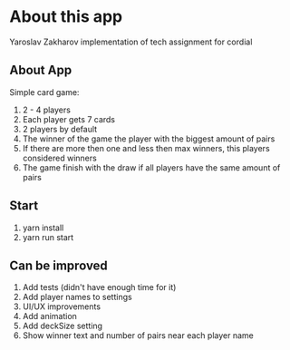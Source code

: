
# About this app

<p>
    Yaroslav Zakharov implementation of tech assignment for cordial
</p>

## About App

Simple card game:

1. 2 - 4 players
2. Each player gets 7 cards
3. 2 players by default
3. The winner of the game the player with the biggest amount of pairs
4. If there are more then one and less then max winners, this players considered winners
5. The game finish with the draw if all players have the same amount of pairs

## Start

1. yarn install
2. yarn run start

## Can be improved

1. Add tests (didn't have enough time for it)
2. Add player names to settings
3. UI/UX improvements
4. Add animation
5. Add deckSize setting
6. Show winner text and number of pairs near each player name


